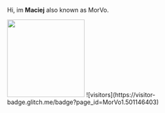 Hi, im **Maciej** also known as MorVo.

<img height="180em" src="https://github-readme-stats.vercel.app/api?username=MorVo1&show_icons=true&hide_border=true&&count_private=true&include_all_commits=true" />
![visitors](https://visitor-badge.glitch.me/badge?page_id=MorVo1.501146403)
<!---
MorVo1/MorVo1 is a ✨ special ✨ repository because its `README.md` (this file) appears on your GitHub profile.
You can click the Preview link to take a look at your changes.
--->
